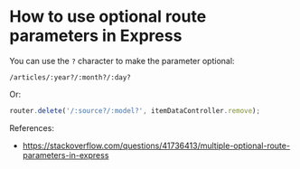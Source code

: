 # How to use optional route parameters in Express

You can use the `?` character to make the parameter optional:

```
/articles/:year?/:month?/:day?
```

Or:

```javascript
router.delete('/:source?/:model?', itemDataController.remove);
```

References:
* https://stackoverflow.com/questions/41736413/multiple-optional-route-parameters-in-express
